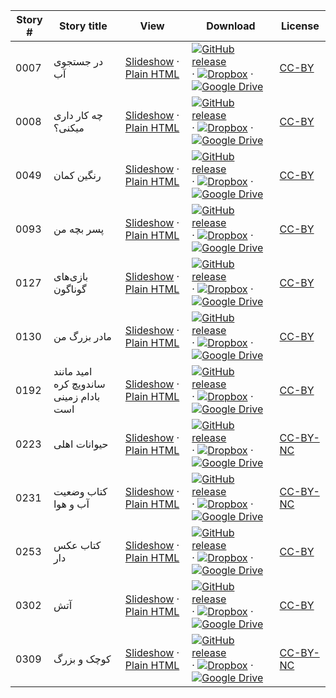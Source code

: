 Story # | Story title | View | Download | License
-------- | -----------  |:-------:| ---------------- | -------
0007 | در جستجوی آب | <a href="https://global-asp.github.io/stories/fa/0007_در-جستجوی-آب_slides.html" target="_blank">Slideshow</a> · [Plain HTML](https://global-asp.github.io/stories/fa/0007_در-جستجوی-آب.html) | [![GitHub release](https://cloud.githubusercontent.com/assets/9295750/9483128/0e089e5e-4b51-11e5-98ca-6da5cef156a7.png "GitHub release")]() · [![Dropbox](https://cloud.githubusercontent.com/assets/9295750/10150606/3f5ae2dc-65f5-11e5-8f63-841c51cc1cde.png "Dropbox")](https://www.dropbox.com/s/909r07ngzaerm84/fa.zip) · [![Google Drive](https://cloud.githubusercontent.com/assets/9295750/9473522/1d6fdde4-4b10-11e5-98f5-aa6c6b04a08e.png "Google Drive")](https://drive.google.com/open?id=0B59ZADK9EsbsZXJ0R3lPN05lLXc) | [CC-BY](https://creativecommons.org/licenses/by/3.0/)
0008 | چه کار داری میکنی‌؟ | <a href="https://global-asp.github.io/stories/fa/0008_چه-کار-داری-میکنی‌_slides.html" target="_blank">Slideshow</a> · [Plain HTML](https://global-asp.github.io/stories/fa/0008_چه-کار-داری-میکنی‌.html) | [![GitHub release](https://cloud.githubusercontent.com/assets/9295750/9483128/0e089e5e-4b51-11e5-98ca-6da5cef156a7.png "GitHub release")]() · [![Dropbox](https://cloud.githubusercontent.com/assets/9295750/10150606/3f5ae2dc-65f5-11e5-8f63-841c51cc1cde.png "Dropbox")](https://www.dropbox.com/s/909r07ngzaerm84/fa.zip) · [![Google Drive](https://cloud.githubusercontent.com/assets/9295750/9473522/1d6fdde4-4b10-11e5-98f5-aa6c6b04a08e.png "Google Drive")](https://drive.google.com/open?id=0B59ZADK9EsbsZXJ0R3lPN05lLXc) | [CC-BY](https://creativecommons.org/licenses/by/3.0/)
0049 | رنگین کمان | <a href="https://global-asp.github.io/stories/fa/0049_رنگین-کمان_slides.html" target="_blank">Slideshow</a> · [Plain HTML](https://global-asp.github.io/stories/fa/0049_رنگین-کمان.html) | [![GitHub release](https://cloud.githubusercontent.com/assets/9295750/9483128/0e089e5e-4b51-11e5-98ca-6da5cef156a7.png "GitHub release")]() · [![Dropbox](https://cloud.githubusercontent.com/assets/9295750/10150606/3f5ae2dc-65f5-11e5-8f63-841c51cc1cde.png "Dropbox")](https://www.dropbox.com/s/909r07ngzaerm84/fa.zip) · [![Google Drive](https://cloud.githubusercontent.com/assets/9295750/9473522/1d6fdde4-4b10-11e5-98f5-aa6c6b04a08e.png "Google Drive")](https://drive.google.com/open?id=0B59ZADK9EsbsZXJ0R3lPN05lLXc) | [CC-BY](https://creativecommons.org/licenses/by/3.0/)
0093 | پسر بچه من | <a href="https://global-asp.github.io/stories/fa/0093_پسر-بچه-من_slides.html" target="_blank">Slideshow</a> · [Plain HTML](https://global-asp.github.io/stories/fa/0093_پسر-بچه-من.html) | [![GitHub release](https://cloud.githubusercontent.com/assets/9295750/9483128/0e089e5e-4b51-11e5-98ca-6da5cef156a7.png "GitHub release")]() · [![Dropbox](https://cloud.githubusercontent.com/assets/9295750/10150606/3f5ae2dc-65f5-11e5-8f63-841c51cc1cde.png "Dropbox")](https://www.dropbox.com/s/909r07ngzaerm84/fa.zip) · [![Google Drive](https://cloud.githubusercontent.com/assets/9295750/9473522/1d6fdde4-4b10-11e5-98f5-aa6c6b04a08e.png "Google Drive")](https://drive.google.com/open?id=0B59ZADK9EsbsZXJ0R3lPN05lLXc) | [CC-BY](https://creativecommons.org/licenses/by/3.0/)
0127 | بازی‌های گوناگون | <a href="https://global-asp.github.io/stories/fa/0127_بازی‌های-گوناگون_slides.html" target="_blank">Slideshow</a> · [Plain HTML](https://global-asp.github.io/stories/fa/0127_بازی‌های-گوناگون.html) | [![GitHub release](https://cloud.githubusercontent.com/assets/9295750/9483128/0e089e5e-4b51-11e5-98ca-6da5cef156a7.png "GitHub release")]() · [![Dropbox](https://cloud.githubusercontent.com/assets/9295750/10150606/3f5ae2dc-65f5-11e5-8f63-841c51cc1cde.png "Dropbox")](https://www.dropbox.com/s/909r07ngzaerm84/fa.zip) · [![Google Drive](https://cloud.githubusercontent.com/assets/9295750/9473522/1d6fdde4-4b10-11e5-98f5-aa6c6b04a08e.png "Google Drive")](https://drive.google.com/open?id=0B59ZADK9EsbsZXJ0R3lPN05lLXc) | [CC-BY](https://creativecommons.org/licenses/by/3.0/)
0130 | مادر بزرگ من | <a href="https://global-asp.github.io/stories/fa/0130_مادر-بزرگ-من_slides.html" target="_blank">Slideshow</a> · [Plain HTML](https://global-asp.github.io/stories/fa/0130_مادر-بزرگ-من.html) | [![GitHub release](https://cloud.githubusercontent.com/assets/9295750/9483128/0e089e5e-4b51-11e5-98ca-6da5cef156a7.png "GitHub release")]() · [![Dropbox](https://cloud.githubusercontent.com/assets/9295750/10150606/3f5ae2dc-65f5-11e5-8f63-841c51cc1cde.png "Dropbox")](https://www.dropbox.com/s/909r07ngzaerm84/fa.zip) · [![Google Drive](https://cloud.githubusercontent.com/assets/9295750/9473522/1d6fdde4-4b10-11e5-98f5-aa6c6b04a08e.png "Google Drive")](https://drive.google.com/open?id=0B59ZADK9EsbsZXJ0R3lPN05lLXc) | [CC-BY](https://creativecommons.org/licenses/by/3.0/)
0192 | امید مانند ساندویچ کره بادام زمینی است | <a href="https://global-asp.github.io/stories/fa/0192_امید-مانند-ساندویچ-کره-بادام-زمینی-است_slides.html" target="_blank">Slideshow</a> · [Plain HTML](https://global-asp.github.io/stories/fa/0192_امید-مانند-ساندویچ-کره-بادام-زمینی-است.html) | [![GitHub release](https://cloud.githubusercontent.com/assets/9295750/9483128/0e089e5e-4b51-11e5-98ca-6da5cef156a7.png "GitHub release")]() · [![Dropbox](https://cloud.githubusercontent.com/assets/9295750/10150606/3f5ae2dc-65f5-11e5-8f63-841c51cc1cde.png "Dropbox")](https://www.dropbox.com/s/909r07ngzaerm84/fa.zip) · [![Google Drive](https://cloud.githubusercontent.com/assets/9295750/9473522/1d6fdde4-4b10-11e5-98f5-aa6c6b04a08e.png "Google Drive")](https://drive.google.com/open?id=0B59ZADK9EsbsZXJ0R3lPN05lLXc) | [CC-BY](https://creativecommons.org/licenses/by/3.0/)
0223 | حیوانات اهلی | <a href="https://global-asp.github.io/stories/fa/0223_حیوانات-اهلی_slides.html" target="_blank">Slideshow</a> · [Plain HTML](https://global-asp.github.io/stories/fa/0223_حیوانات-اهلی.html) | [![GitHub release](https://cloud.githubusercontent.com/assets/9295750/9483128/0e089e5e-4b51-11e5-98ca-6da5cef156a7.png "GitHub release")]() · [![Dropbox](https://cloud.githubusercontent.com/assets/9295750/10150606/3f5ae2dc-65f5-11e5-8f63-841c51cc1cde.png "Dropbox")](https://www.dropbox.com/s/909r07ngzaerm84/fa.zip) · [![Google Drive](https://cloud.githubusercontent.com/assets/9295750/9473522/1d6fdde4-4b10-11e5-98f5-aa6c6b04a08e.png "Google Drive")](https://drive.google.com/open?id=0B59ZADK9EsbsZXJ0R3lPN05lLXc) | [CC-BY-NC](http://creativecommons.org/licenses/by-nc/3.0/)
0231 | کتاب وضعیت آب و هوا | <a href="https://global-asp.github.io/stories/fa/0231_کتاب-وضعیت-آب-و-هوا_slides.html" target="_blank">Slideshow</a> · [Plain HTML](https://global-asp.github.io/stories/fa/0231_کتاب-وضعیت-آب-و-هوا.html) | [![GitHub release](https://cloud.githubusercontent.com/assets/9295750/9483128/0e089e5e-4b51-11e5-98ca-6da5cef156a7.png "GitHub release")]() · [![Dropbox](https://cloud.githubusercontent.com/assets/9295750/10150606/3f5ae2dc-65f5-11e5-8f63-841c51cc1cde.png "Dropbox")](https://www.dropbox.com/s/909r07ngzaerm84/fa.zip) · [![Google Drive](https://cloud.githubusercontent.com/assets/9295750/9473522/1d6fdde4-4b10-11e5-98f5-aa6c6b04a08e.png "Google Drive")](https://drive.google.com/open?id=0B59ZADK9EsbsZXJ0R3lPN05lLXc) | [CC-BY-NC](http://creativecommons.org/licenses/by-nc/3.0/)
0253 | کتاب عکس دار | <a href="https://global-asp.github.io/stories/fa/0253_کتاب-عکس-دار_slides.html" target="_blank">Slideshow</a> · [Plain HTML](https://global-asp.github.io/stories/fa/0253_کتاب-عکس-دار.html) | [![GitHub release](https://cloud.githubusercontent.com/assets/9295750/9483128/0e089e5e-4b51-11e5-98ca-6da5cef156a7.png "GitHub release")]() · [![Dropbox](https://cloud.githubusercontent.com/assets/9295750/10150606/3f5ae2dc-65f5-11e5-8f63-841c51cc1cde.png "Dropbox")](https://www.dropbox.com/s/909r07ngzaerm84/fa.zip) · [![Google Drive](https://cloud.githubusercontent.com/assets/9295750/9473522/1d6fdde4-4b10-11e5-98f5-aa6c6b04a08e.png "Google Drive")](https://drive.google.com/open?id=0B59ZADK9EsbsZXJ0R3lPN05lLXc) | [CC-BY](https://creativecommons.org/licenses/by/3.0/)
0302 | آتش | <a href="https://global-asp.github.io/stories/fa/0302_آتش_slides.html" target="_blank">Slideshow</a> · [Plain HTML](https://global-asp.github.io/stories/fa/0302_آتش.html) | [![GitHub release](https://cloud.githubusercontent.com/assets/9295750/9483128/0e089e5e-4b51-11e5-98ca-6da5cef156a7.png "GitHub release")]() · [![Dropbox](https://cloud.githubusercontent.com/assets/9295750/10150606/3f5ae2dc-65f5-11e5-8f63-841c51cc1cde.png "Dropbox")](https://www.dropbox.com/s/909r07ngzaerm84/fa.zip) · [![Google Drive](https://cloud.githubusercontent.com/assets/9295750/9473522/1d6fdde4-4b10-11e5-98f5-aa6c6b04a08e.png "Google Drive")](https://drive.google.com/open?id=0B59ZADK9EsbsZXJ0R3lPN05lLXc) | [CC-BY](https://creativecommons.org/licenses/by/3.0/)
0309 | کوچک و بزرگ | <a href="https://global-asp.github.io/stories/fa/0309_کوچک-و-بزرگ_slides.html" target="_blank">Slideshow</a> · [Plain HTML](https://global-asp.github.io/stories/fa/0309_کوچک-و-بزرگ.html) | [![GitHub release](https://cloud.githubusercontent.com/assets/9295750/9483128/0e089e5e-4b51-11e5-98ca-6da5cef156a7.png "GitHub release")]() · [![Dropbox](https://cloud.githubusercontent.com/assets/9295750/10150606/3f5ae2dc-65f5-11e5-8f63-841c51cc1cde.png "Dropbox")](https://www.dropbox.com/s/909r07ngzaerm84/fa.zip) · [![Google Drive](https://cloud.githubusercontent.com/assets/9295750/9473522/1d6fdde4-4b10-11e5-98f5-aa6c6b04a08e.png "Google Drive")](https://drive.google.com/open?id=0B59ZADK9EsbsZXJ0R3lPN05lLXc) | [CC-BY-NC](http://creativecommons.org/licenses/by-nc/3.0/)
